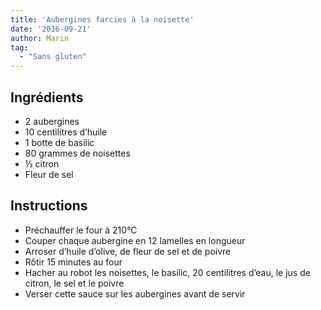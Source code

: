 ```yaml
---
title: 'Aubergines farcies à la noisette'
date: '2016-09-21'
author: Marin
tag: 
  - "Sans gluten"
---
```

## Ingrédients
- 2 aubergines
- 10 centilitres d’huile
- 1 botte de basilic
- 80 grammes de noisettes
- ½ citron
- Fleur de sel

## Instructions
- Préchauffer le four à 210°C
- Couper chaque aubergine en 12 lamelles en longueur
- Arroser d’huile d’olive, de fleur de sel et de poivre
- Rôtir 15 minutes au four
- Hacher au robot les noisettes, le basilic, 20 centilitres d’eau, le jus de citron, le sel et le poivre
- Verser cette sauce sur les aubergines avant de servir

